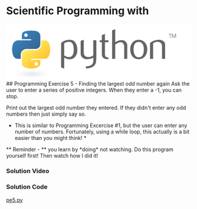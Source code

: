 # Scientific Programming with 
<img src="../../imgs/python.png"/>
## Programming Exercise 5 - Finding the largest odd number again
Ask the user to enter a series of positive integers.  When they enter a -1, you can stop.

Print out the largest odd number they entered.  If they didn't enter any odd numbers then just simply say so.

* This is similar to Programming Excercise #1, but the user can enter any number of numbers.  Fortunately, using a while loop, this actually is a bit easier than you might think! *

<div class="highlight">** Reminder -  ** you learn by *doing* not watching.  Do this program yourself first!  Then watch how I did it!</div>

### Solution Video

### Solution Code
[pe5.py](pe5.py)



